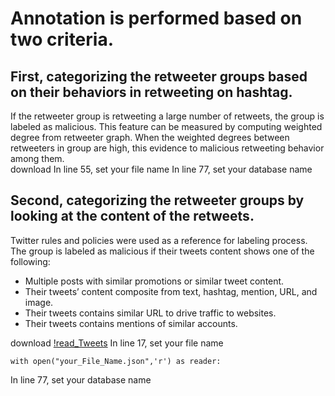 # Annotation is performed based on two criteria.
## First, categorizing the retweeter groups based on their behaviors in retweeting on hashtag. 
If the retweeter group is retweeting a large number of retweets, the group is labeled as malicious. This feature can be measured by computing weighted degree from retweeter graph. When the weighted degrees between retweeters in group are high, this evidence to malicious retweeting behavior among them.<br />
download 
In line 55, set your file name
In line 77, set your database name
## Second, categorizing the retweeter groups by looking at the content of the retweets. 
Twitter rules and policies were used as a reference for labeling process. The group is labeled as malicious if their tweets content shows one of the following: <br />
+ Multiple posts with similar promotions or similar tweet content.
+ Their tweets’ content composite from text, hashtag, mention, URL, and
image.
+ Their tweets contains similar URL to drive traffic to websites.
+ Their tweets contains mentions of similar accounts.

download [!read_Tweets](<https://github.com/MarwahJawas/detect_Fake_Retweeters/blob/master/annotation/read_Tweets.py>)
In line 17, set your file name
```
with open("your_File_Name.json",'r') as reader:
```
In line 77, set your database name
